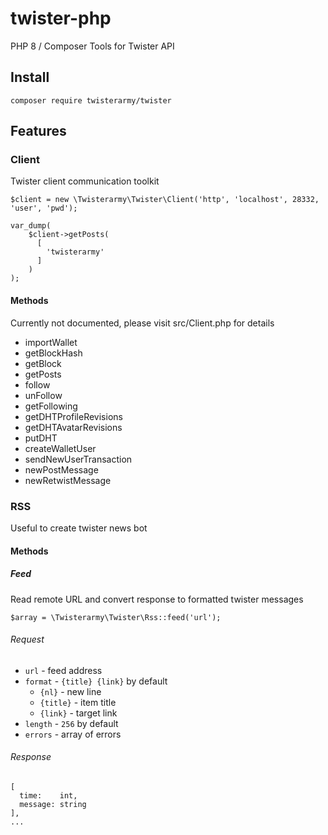 # twister-php

PHP 8 / Composer Tools for Twister API

## Install

`composer require twisterarmy/twister`

## Features

### Client

Twister client communication toolkit

```
$client = new \Twisterarmy\Twister\Client('http', 'localhost', 28332, 'user', 'pwd');

var_dump(
    $client->getPosts(
      [
        'twisterarmy'
      ]
    )
);
```

#### Methods

Currently not documented, please visit src/Client.php for details

* importWallet
* getBlockHash
* getBlock
* getPosts
* follow
* unFollow
* getFollowing
* getDHTProfileRevisions
* getDHTAvatarRevisions
* putDHT
* createWalletUser
* sendNewUserTransaction
* newPostMessage
* newRetwistMessage

### RSS

Useful to create twister news bot

#### Methods

##### Feed

Read remote URL and convert response to formatted twister messages

```
$array = \Twisterarmy\Twister\Rss::feed('url');
```

###### Request

* `url` - feed address
* `format` - `{title} {link}` by default
  + `{nl}` - new line
  + `{title}` - item title
  + `{link}` - target link
* `length` - `256` by default
* `errors` - array of errors

###### Response

```
[
  time:    int,
  message: string
],
...
```